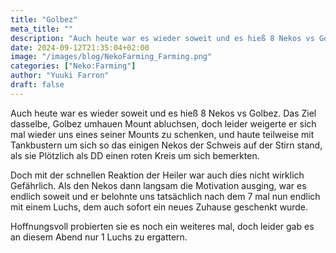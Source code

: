 ```yaml
---
title: "Golbez"
meta_title: ""
description: "Auch heute war es wieder soweit und es hieß 8 Nekos vs Golbez."
date: 2024-09-12T21:35:04+02:00
image: "/images/blog/NekoFarming_Farming.png"
categories: ["Neko:Farming"]
author: "Yuuki Farron"
draft: false
---
```


Auch heute war es wieder soweit und es hieß 8 Nekos vs Golbez. Das Ziel dasselbe, Golbez umhauen Mount abluchsen, doch leider weigerte er sich mal wieder uns eines seiner Mounts zu schenken, und haute teilweise mit Tankbustern um sich so das einigen Nekos der Schweis auf der Stirn stand, als sie Plötzlich als DD einen roten Kreis um sich bemerkten.

Doch mit der schnellen Reaktion der Heiler war auch dies nicht wirklich Gefährlich. Als den Nekos dann langsam die Motivation ausging, war es endlich soweit und er belohnte uns tatsächlich nach dem 7 mal nun endlich mit einem Luchs, dem auch sofort ein neues Zuhause geschenkt wurde. 

Hoffnungsvoll probierten sie es noch ein weiteres mal, doch leider gab es an diesem Abend nur 1 Luchs zu ergattern.